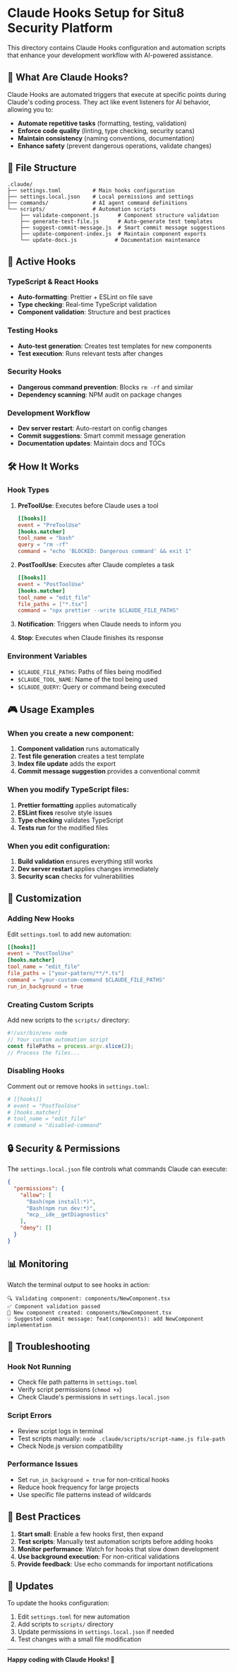 # Claude Hooks Setup for Situ8 Security Platform

This directory contains Claude Hooks configuration and automation scripts that enhance your development workflow with AI-powered assistance.

## 🎯 What Are Claude Hooks?

Claude Hooks are automated triggers that execute at specific points during Claude's coding process. They act like event listeners for AI behavior, allowing you to:

- **Automate repetitive tasks** (formatting, testing, validation)
- **Enforce code quality** (linting, type checking, security scans)
- **Maintain consistency** (naming conventions, documentation)
- **Enhance safety** (prevent dangerous operations, validate changes)

## 📁 File Structure

```
.claude/
├── settings.toml          # Main hooks configuration
├── settings.local.json    # Local permissions and settings
├── commands/              # AI agent command definitions
└── scripts/               # Automation scripts
    ├── validate-component.js      # Component structure validation
    ├── generate-test-file.js      # Auto-generate test templates
    ├── suggest-commit-message.js  # Smart commit message suggestions
    ├── update-component-index.js  # Maintain component exports
    └── update-docs.js            # Documentation maintenance
```

## 🚀 Active Hooks

### TypeScript & React Hooks
- **Auto-formatting**: Prettier + ESLint on file save
- **Type checking**: Real-time TypeScript validation
- **Component validation**: Structure and best practices

### Testing Hooks
- **Auto-test generation**: Creates test templates for new components
- **Test execution**: Runs relevant tests after changes

### Security Hooks
- **Dangerous command prevention**: Blocks `rm -rf` and similar
- **Dependency scanning**: NPM audit on package changes

### Development Workflow
- **Dev server restart**: Auto-restart on config changes
- **Commit suggestions**: Smart commit message generation
- **Documentation updates**: Maintain docs and TOCs

## 🛠️ How It Works

### Hook Types

1. **PreToolUse**: Executes before Claude uses a tool
   ```toml
   [[hooks]]
   event = "PreToolUse"
   [hooks.matcher]
   tool_name = "bash"
   query = "rm -rf"
   command = "echo 'BLOCKED: Dangerous command' && exit 1"
   ```

2. **PostToolUse**: Executes after Claude completes a task
   ```toml
   [[hooks]]
   event = "PostToolUse"
   [hooks.matcher]
   tool_name = "edit_file"
   file_paths = ["*.tsx"]
   command = "npx prettier --write $CLAUDE_FILE_PATHS"
   ```

3. **Notification**: Triggers when Claude needs to inform you
4. **Stop**: Executes when Claude finishes its response

### Environment Variables

- `$CLAUDE_FILE_PATHS`: Paths of files being modified
- `$CLAUDE_TOOL_NAME`: Name of the tool being used
- `$CLAUDE_QUERY`: Query or command being executed

## 🎮 Usage Examples

### When you create a new component:
1. **Component validation** runs automatically
2. **Test file generation** creates a test template
3. **Index file update** adds the export
4. **Commit message suggestion** provides a conventional commit

### When you modify TypeScript files:
1. **Prettier formatting** applies automatically
2. **ESLint fixes** resolve style issues
3. **Type checking** validates TypeScript
4. **Tests run** for the modified files

### When you edit configuration:
1. **Build validation** ensures everything still works
2. **Dev server restart** applies changes immediately
3. **Security scan** checks for vulnerabilities

## 🔧 Customization

### Adding New Hooks

Edit `settings.toml` to add new automation:

```toml
[[hooks]]
event = "PostToolUse"
[hooks.matcher]
tool_name = "edit_file"
file_paths = ["your-pattern/**/*.ts"]
command = "your-custom-command $CLAUDE_FILE_PATHS"
run_in_background = true
```

### Creating Custom Scripts

Add new scripts to the `scripts/` directory:

```javascript
#!/usr/bin/env node
// Your custom automation script
const filePaths = process.argv.slice(2);
// Process the files...
```

### Disabling Hooks

Comment out or remove hooks in `settings.toml`:

```toml
# [[hooks]]
# event = "PostToolUse"
# [hooks.matcher]
# tool_name = "edit_file"
# command = "disabled-command"
```

## 🔒 Security & Permissions

The `settings.local.json` file controls what commands Claude can execute:

```json
{
  "permissions": {
    "allow": [
      "Bash(npm install:*)",
      "Bash(npm run dev:*)",
      "mcp__ide__getDiagnostics"
    ],
    "deny": []
  }
}
```

## 📊 Monitoring

Watch the terminal output to see hooks in action:

```
🔍 Validating component: components/NewComponent.tsx
✅ Component validation passed
🎉 New component created: components/NewComponent.tsx
💡 Suggested commit message: feat(components): add NewComponent implementation
```

## 🚨 Troubleshooting

### Hook Not Running
- Check file path patterns in `settings.toml`
- Verify script permissions (`chmod +x`)
- Check Claude's permissions in `settings.local.json`

### Script Errors
- Review script logs in terminal
- Test scripts manually: `node .claude/scripts/script-name.js file-path`
- Check Node.js version compatibility

### Performance Issues
- Set `run_in_background = true` for non-critical hooks
- Reduce hook frequency for large projects
- Use specific file patterns instead of wildcards

## 🎯 Best Practices

1. **Start small**: Enable a few hooks first, then expand
2. **Test scripts**: Manually test automation scripts before adding hooks
3. **Monitor performance**: Watch for hooks that slow down development
4. **Use background execution**: For non-critical validations
5. **Provide feedback**: Use echo commands for important notifications

## 🔄 Updates

To update the hooks configuration:

1. Edit `settings.toml` for new automation
2. Add scripts to `scripts/` directory
3. Update permissions in `settings.local.json` if needed
4. Test changes with a small file modification

---

**Happy coding with Claude Hooks! 🚀**